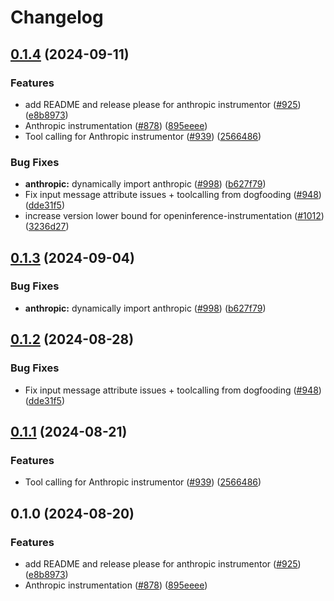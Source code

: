 # Changelog

## [0.1.4](https://github.com/gregwchase/openinference/compare/python-openinference-instrumentation-anthropic-v0.1.3...python-openinference-instrumentation-anthropic-v0.1.4) (2024-09-11)


### Features

* add README and release please for anthropic instrumentor ([#925](https://github.com/gregwchase/openinference/issues/925)) ([e8b8973](https://github.com/gregwchase/openinference/commit/e8b897357d31b2d611c80f4e2d3c5246e87fab1d))
* Anthropic instrumentation ([#878](https://github.com/gregwchase/openinference/issues/878)) ([895eeee](https://github.com/gregwchase/openinference/commit/895eeee6c2e7519acf5f0d6e25598d29c4f56925))
* Tool calling for Anthropic instrumentor ([#939](https://github.com/gregwchase/openinference/issues/939)) ([2566486](https://github.com/gregwchase/openinference/commit/25664860f6226dcc4a4ef9b19e67fdc79135889b))


### Bug Fixes

* **anthropic:** dynamically import anthropic ([#998](https://github.com/gregwchase/openinference/issues/998)) ([b627f79](https://github.com/gregwchase/openinference/commit/b627f796afd2d1499c3bcccfbc17567aa7298df8))
* Fix input message attribute issues + toolcalling from dogfooding ([#948](https://github.com/gregwchase/openinference/issues/948)) ([dde31f5](https://github.com/gregwchase/openinference/commit/dde31f51755e5883561d0e9dc195cff13f38f56e))
* increase version lower bound for openinference-instrumentation ([#1012](https://github.com/gregwchase/openinference/issues/1012)) ([3236d27](https://github.com/gregwchase/openinference/commit/3236d2733a46b84d693ddb7092209800cde8cc34))

## [0.1.3](https://github.com/Arize-ai/openinference/compare/python-openinference-instrumentation-anthropic-v0.1.2...python-openinference-instrumentation-anthropic-v0.1.3) (2024-09-04)


### Bug Fixes

* **anthropic:** dynamically import anthropic ([#998](https://github.com/Arize-ai/openinference/issues/998)) ([b627f79](https://github.com/Arize-ai/openinference/commit/b627f796afd2d1499c3bcccfbc17567aa7298df8))

## [0.1.2](https://github.com/Arize-ai/openinference/compare/python-openinference-instrumentation-anthropic-v0.1.1...python-openinference-instrumentation-anthropic-v0.1.2) (2024-08-28)


### Bug Fixes

* Fix input message attribute issues + toolcalling from dogfooding ([#948](https://github.com/Arize-ai/openinference/issues/948)) ([dde31f5](https://github.com/Arize-ai/openinference/commit/dde31f51755e5883561d0e9dc195cff13f38f56e))

## [0.1.1](https://github.com/Arize-ai/openinference/compare/python-openinference-instrumentation-anthropic-v0.1.0...python-openinference-instrumentation-anthropic-v0.1.1) (2024-08-21)


### Features

* Tool calling for Anthropic instrumentor ([#939](https://github.com/Arize-ai/openinference/issues/939)) ([2566486](https://github.com/Arize-ai/openinference/commit/25664860f6226dcc4a4ef9b19e67fdc79135889b))

## 0.1.0 (2024-08-20)


### Features

* add README and release please for anthropic instrumentor ([#925](https://github.com/Arize-ai/openinference/issues/925)) ([e8b8973](https://github.com/Arize-ai/openinference/commit/e8b897357d31b2d611c80f4e2d3c5246e87fab1d))
* Anthropic instrumentation ([#878](https://github.com/Arize-ai/openinference/issues/878)) ([895eeee](https://github.com/Arize-ai/openinference/commit/895eeee6c2e7519acf5f0d6e25598d29c4f56925))
